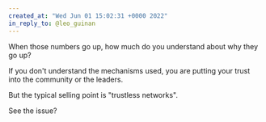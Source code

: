 ```yaml
---
created_at: "Wed Jun 01 15:02:31 +0000 2022"
in_reply_to: @leo_guinan
---
```


When those numbers go up, how much do you understand about why they go up?

If you don't understand the mechanisms used, you are putting your trust into the community or the leaders.

But the typical selling point is "trustless networks".

See the issue?
